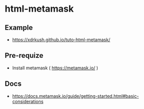 # html-metamask

## Example
  - https://xdrkush.github.io/tuto-html-metamask/

## Pre-requize
  - Install metamask ( https://metamask.io/ )

## Docs
  - https://docs.metamask.io/guide/getting-started.html#basic-considerations
